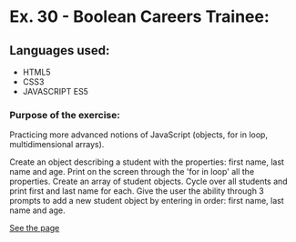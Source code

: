 # Ex. 30 - Boolean Careers Trainee:

## Languages used:

- HTML5
- CSS3
- JAVASCRIPT ES5

### Purpose of the exercise:

Practicing more advanced notions of JavaScript (objects, for in loop, multidimensional arrays).

Create an object describing a student with the properties: first name, last name and age. Print on the screen through the 'for in loop' all the properties.
Create an array of student objects. Cycle over all students and print first and last name for each.
Give the user the ability through 3 prompts to add a new student object by entering in order: first name, last name and age.

[See the page](https://francesco-allera.github.io/js-oggetti-studenti)
